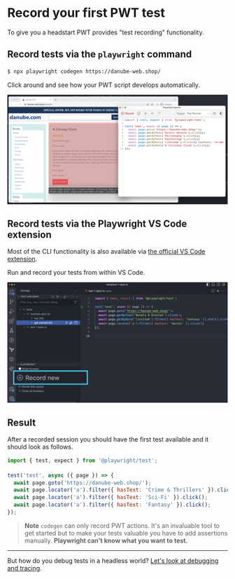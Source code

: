 # Record your first PWT test

To give you a headstart PWT provides "test recording" functionality.
## Record tests via the `playwright` command

```bash
$ npx playwright codegen https://danube-web.shop/
```

Click around and see how your PWT script develops automatically.

![Record tests via codegen](../../../assets/01-02-recording-with-codegen.png)

## Record tests via the Playwright VS Code extension

Most of the CLI functionality is also available via [the official VS Code extension](https://marketplace.visualstudio.com/items?itemName=ms-playwright.playwright).

Run and record your tests from within VS Code.

![Record tests in VS Code](../../../assets/01-02-recording-vs-code.png)

## Result

After a recorded session you should have the first test available and it should look as follows.

```javascript
import { test, expect } from '@playwright/test';

test('test', async ({ page }) => {
  await page.goto('https://danube-web.shop/');
  await page.locator('a').filter({ hasText: 'Crime & Thrillers' }).click();
  await page.locator('a').filter({ hasText: 'Sci-Fi' }).click();
  await page.locator('a').filter({ hasText: 'Fantasy' }).click();
});
```

> **Note**
> `codegen` can only record PWT actions. It's an invaluable tool to get started but to make your tests valuable you have to add assertions manually. **Playwright can't know what you want to test.**

-----

But how do you debug tests in a headless world? [Let's look at debugging and tracing](../03-debugging-and-traces/README.md).
